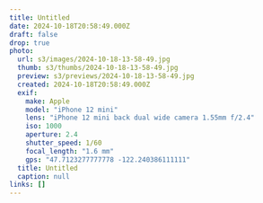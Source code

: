 ```yaml
---
title: Untitled
date: 2024-10-18T20:58:49.000Z
draft: false
drop: true
photo:
  url: s3/images/2024-10-18-13-58-49.jpg
  thumb: s3/thumbs/2024-10-18-13-58-49.jpg
  preview: s3/previews/2024-10-18-13-58-49.jpg
  created: 2024-10-18T20:58:49.000Z
  exif:
    make: Apple
    model: "iPhone 12 mini"
    lens: "iPhone 12 mini back dual wide camera 1.55mm f/2.4"
    iso: 1000
    aperture: 2.4
    shutter_speed: 1/60
    focal_length: "1.6 mm"
    gps: "47.7123277777778 -122.240386111111"
  title: Untitled
  caption: null
links: []
---
```

